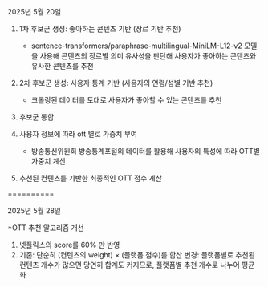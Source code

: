 2025년 5월 20일

1. 1차 후보군 생성: 좋아하는 콘텐츠 기반 (장르 기반 추천)
   - sentence-transformers/paraphrase-multilingual-MiniLM-L12-v2 모델을 사용해 콘텐츠의 장르별 의미 유사성을 판단해 사용자가 좋아하는 콘텐츠와 유사한 콘텐츠를 추천
     
2. 2차 후보군 생성: 사용자 통계 기반 (사용자의 연령/성별 기반 추천)
   - 크롤링된 데이터를 토대로 사용자가 좋아할 수 있는 콘텐츠를 추천
     
3. 후보군 통합

4. 사용자 정보에 따라 ott 별로 가중치 부여
   - 방송통신위원회 방송통계포털의 데이터를 활용해 사용자의 특성에 따라 OTT별 가중치 계산

5. 추천된 컨텐츠를 기반한 최종적인 OTT 점수 계산



==========

2025년 5월 28일

*OTT 추천 알고리즘 개선

1. 넷플릭스의 score를 60% 만 반영
2. 기존: 단순히 (컨텐츠의 weight) × (플랫폼 점수)를 합산
   변경: 플랫폼별로 추천된 컨텐츠 개수가 많으면 당연히 합계도 커지므로, 플랫폼별 추천 개수로 나누어 평균화
